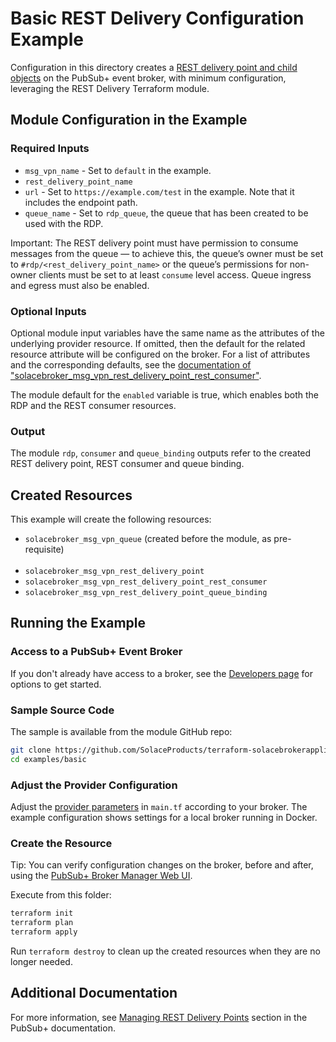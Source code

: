 # Basic REST Delivery Configuration Example

Configuration in this directory creates a [REST delivery point and child objects](https://docs.solace.com/API/REST/REST-Consumers.htm#_Toc433874658) on the PubSub+ event broker, with minimum configuration, leveraging the REST Delivery Terraform module.

## Module Configuration in the Example

### Required Inputs

* `msg_vpn_name` - Set to `default` in the example.
* `rest_delivery_point_name`
* `url` - Set to `https://example.com/test` in the example. Note that it includes the endpoint path.
* `queue_name` - Set to `rdp_queue`, the queue that has been created to be used with the RDP.

Important: The REST delivery point must have permission to consume messages from the queue — to achieve this, the queue’s owner must be set to `#rdp/<rest_delivery_point_name>` or the queue’s permissions for non-owner clients must be set to at least `consume` level access. Queue ingress and egress must also be enabled.

### Optional Inputs

Optional module input variables have the same name as the attributes of the underlying provider resource. If omitted, then the default for the related resource attribute will be configured on the broker. For a list of attributes and the corresponding defaults, see the [documentation of "solacebroker_msg_vpn_rest_delivery_point_rest_consumer"](https://registry.terraform.io/providers/SolaceProducts/solacebrokerappliance/latest/docs/resources/msg_vpn_rest_delivery_point_rest_consumer#optional).

The module default for the `enabled` variable is true, which enables both the RDP and the REST consumer resources.

### Output

The module `rdp`, `consumer` and `queue_binding` outputs refer to the created REST delivery point, REST consumer and queue binding.

## Created Resources

This example will create the following resources:

* `solacebroker_msg_vpn_queue` (created before the module, as pre-requisite)
</br></br>
* `solacebroker_msg_vpn_rest_delivery_point`
* `solacebroker_msg_vpn_rest_delivery_point_rest_consumer`
* `solacebroker_msg_vpn_rest_delivery_point_queue_binding`

## Running the Example

### Access to a PubSub+ Event Broker

If you don't already have access to a broker, see the [Developers page](https://www.solace.dev/) for options to get started.

### Sample Source Code

The sample is available from the module GitHub repo:

```bash
git clone https://github.com/SolaceProducts/terraform-solacebrokerappliance-rest-delivery.git
cd examples/basic
```

### Adjust the Provider Configuration

Adjust the [provider parameters](https://registry.terraform.io/providers/SolaceProducts/solacebrokerappliance/latest/docs#schema) in `main.tf` according to your broker. The example configuration shows settings for a local broker running in Docker.

### Create the Resource

Tip: You can verify configuration changes on the broker, before and after, using the [PubSub+ Broker Manager Web UI](https://docs.solace.com/Admin/Broker-Manager/PubSub-Manager-Overview.htm).

Execute from this folder:

```bash
terraform init
terraform plan
terraform apply
```

Run `terraform destroy` to clean up the created resources when they are no longer needed.

## Additional Documentation

For more information, see [Managing REST Delivery Points](https://docs.solace.com/Services/Managing-RDPs.htm) section in the PubSub+ documentation.

